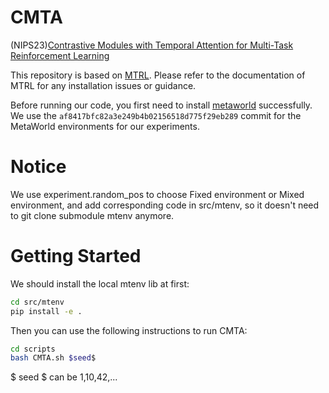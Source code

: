 # CMTA
(NIPS23)[Contrastive Modules with Temporal Attention for Multi-Task Reinforcement Learning](https://openreview.net/forum?id=WIrZh2XxLT) 

This repository is based on [MTRL](https://github.com/facebookresearch/mtrl). Please refer to the documentation of MTRL for any installation issues or guidance. 

Before running our code, you first need to install [metaworld](https://github.com/Farama-Foundation/Metaworld) successfully. We use the `af8417bfc82a3e249b4b02156518d775f29eb289` commit for the MetaWorld environments for our experiments.
# Notice 
We use experiment.random_pos to choose Fixed environment or Mixed environment, and add corresponding code in src/mtenv, so it doesn't need to git clone submodule mtenv anymore.
# Getting Started 
We should install the local mtenv lib at first:
```bash
cd src/mtenv
pip install -e .
```
Then you can use the following instructions to run CMTA:
```bash
cd scripts
bash CMTA.sh $seed$
```
\$ seed \$ can be 1,10,42,...
